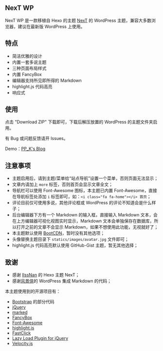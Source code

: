 ## NexT WP

NexT WP 是一款移植自 Hexo 的主题 [NexT](https://github.com/iissnan/hexo-theme-next) 的 WordPress 主题，兼容大多数浏览器，建议在最新版 WordPress 上使用。

## 特点

* 简洁优雅的设计
* 内置一套多说主题
* 三种页面布局样式
* 内置 FancyBox
* 编辑器支持所见即所得的 Markdown
* highlight.js 代码高亮
* 响应式

## 使用

点击 "Download ZIP" 下载即可，下载后解压放置的 WordPress 的主题文件夹启用。

有 Bug 或问题反馈请开 Issues。

Demo：[PP_K's Blog](http://pengtikui.cn/)

## 注意事项

* 主题启用后，请到主题/菜单给“站点导航”设置一个菜单，否则页面无法显示；
* 文章内请加上 `more` 标签，否则首页会显示文章全文；
* 导航栏可以使用 Font-Awesome 图标，本主题已内置 Font-Awesome，直接在导航标签处添加 `i` 标签即可，如：`<i class="fa fa-home"></i> 首页`；
* 评论目前仅可使用多说，其他评论框或 WordPress 的评论不知道会是什么样子；
* 后台编辑器下方有一个 Markdown 的输入框，直接输入 Markdown 文本，会在上方编辑器可视化视图实时显示，Markdown 文本会单独保存在数据库，所以打开之前的文章不会显示 Markdown，如果不想使用此功能，无视就好了；
* 本主题默认使用 [BootCDN](http://www.bootcdn.cn/)，暂时没有其他选项；
* 头像替换主题目录下 `statics/images/avatar.jpg` 文件即可；
* highlight.js 代码高亮默认使用 GitHub-Gist 主题，暂无其他选择；

## 致谢

* 感谢 [IIssNan](http://iissnan.com/) 的 Hexo 主题 NexT；
* 感谢[风景侠](http://www.scaperow.com/)的 WordPress 集成 Markdown 的代码；

本主题使用到的开源项目有：
* [Bootstrap](http://www.bootcss.com/) 的部分代码
* [jQuery](http://jquery.com/)
* [marked](https://github.com/chjj/marked)
* [FancyBox](http://www.fancybox.net/)
* [Font-Awesome](https://fortawesome.github.io/Font-Awesome/)
* [highlight.js](https://highlightjs.org/)
* [FastClick](https://github.com/ftlabs/fastclick)
* [Lazy Load Plugin for jQuery](https://github.com/tuupola/jquery_lazyload)
* [Velocity.js](http://julian.com/research/velocity/)